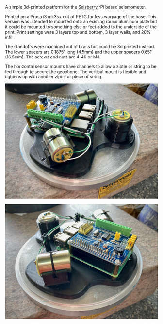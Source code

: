 A simple 3d-printed platform for the [Seisberry](https://github.com/erellaz/seisberry) rPi based seismometer.

Printed on a Prusa i3 mk3s+ out of PETG for less warpage of the base. This version was intended to mounted onto an existing round aluminum plate but it could be mounted to something else or feet added to the underside of the print.
Print settings were 3 layers top and bottom, 3 layer walls, and 20% infill.

The standoffs were machined out of brass but could be 3d printed instead. The lower spacers are 0.1875" long (4.5mm) and the upper spacers 0.65" (16.5mm). The screws and nuts are 4-40 or M3.

The horizontal sensor mounts have channels to allow a ziptie or string to be fed through to secure the geophone. The vertical mount is flexible and tightens up with another ziptie or piece of string.

![Seisberry1](https://github.com/Trent-l/Seisberry-3d-printed-platform/blob/892a2013540078818d70f5564148f84c58679425/seisberry1.jpeg)

![Seisberry2](https://github.com/Trent-l/Seisberry-3d-printed-platform/blob/892a2013540078818d70f5564148f84c58679425/seisberry2.jpeg)
